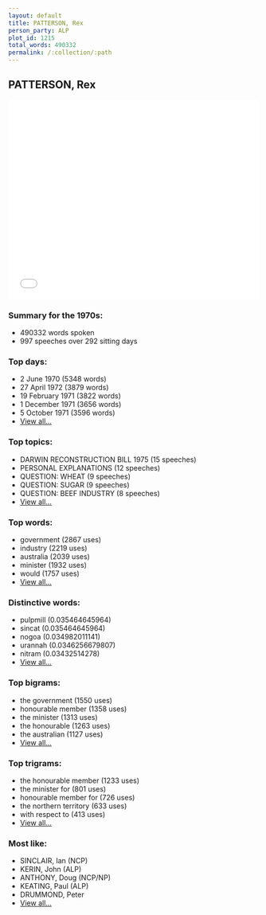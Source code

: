 ```yaml
---
layout: default
title: PATTERSON, Rex
person_party: ALP
plot_id: 1215
total_words: 490332
permalink: /:collection/:path
---
```


## PATTERSON, Rex

<iframe width="100%" height="400" frameborder="0" scrolling="no" src="//plot.ly/~wragge/1215.embed"></iframe>


### Summary for the 1970s:

* 490332 words spoken
* 997 speeches over 292 sitting days


### Top days:

* 2 June 1970 (5348 words)
* 27 April 1972 (3879 words)
* 19 February 1971 (3822 words)
* 1 December 1971 (3656 words)
* 5 October 1971 (3596 words)
* [View all...](days/)


### Top topics:

* DARWIN RECONSTRUCTION BILL 1975 (15 speeches)
* PERSONAL EXPLANATIONS (12 speeches)
* QUESTION: WHEAT (9 speeches)
* QUESTION: SUGAR (9 speeches)
* QUESTION: BEEF INDUSTRY (8 speeches)
* [View all...](topics/)


### Top words:

* government (2867 uses)
* industry (2219 uses)
* australia (2039 uses)
* minister (1932 uses)
* would (1757 uses)
* [View all...](words/)


### Distinctive words:

* pulpmill (0.035464645964)
* sincat (0.035464645964)
* nogoa (0.034982011141)
* urannah (0.0346256679807)
* nitram (0.03432514278)
* [View all...](sig_words/)


### Top bigrams:

* the government (1550 uses)
* honourable member (1358 uses)
* the minister (1313 uses)
* the honourable (1263 uses)
* the australian (1127 uses)
* [View all...](bigrams/)


### Top trigrams:

* the honourable member (1233 uses)
* the minister for (801 uses)
* honourable member for (726 uses)
* the northern territory (633 uses)
* with respect to (413 uses)
* [View all...](trigrams/)


### Most like:

* SINCLAIR, Ian (NCP)
* KERIN, John (ALP)
* ANTHONY, Doug (NCP/NP)
* KEATING, Paul (ALP)
* DRUMMOND, Peter 
* [View all...](similarities/)
